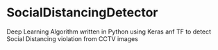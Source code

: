 # SocialDistancingDetector
Deep Learning Algorithm written in Python using Keras anf TF to detect Social Distancing violation from CCTV images
